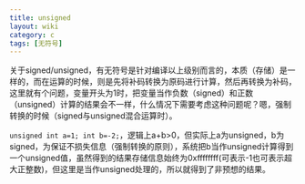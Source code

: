 ```yaml
---
title: unsigned
layout: wiki
category: c
tags: [无符号]
---
```


关于signed/unsigned，有无符号是针对编译以上级别而言的，本质（存储）是一样的，而在运算的时候，则是先将补码转换为原码进行计算，然后再转换为补码，这里就有个问题，变量开头为1时，把变量当作负数（signed）和正数（unsigned）计算的结果会不一样，什么情况下需要考虑这种问题呢？嗯，强制转换的时候（signed与unsigned混合运算时）。

`unsigned int a=1; int b=-2;`，逻辑上a+b>0，但实际上a为unsigned，b为signed，为保证不损失信息（强制转换的原则），系统把b当作unsigned计算得到一个unsigned值，虽然得到的结果存储信息始终为0xffffffff(可表示-1也可表示超大正整数)，但这里是当作unsigned处理的，所以就得到了非预想的结果。